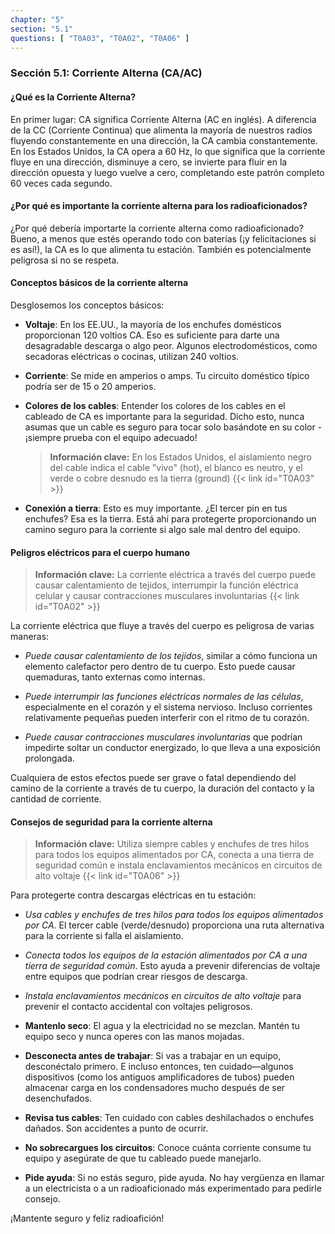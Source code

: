 ```yaml
---
chapter: "5"
section: "5.1"
questions: [ "T0A03", "T0A02", "T0A06" ]
---
```


### Sección 5.1: Corriente Alterna (CA/AC)

#### ¿Qué es la Corriente Alterna?

En primer lugar: CA significa Corriente Alterna (AC en inglés). A diferencia de la CC (Corriente Continua) que alimenta la mayoría de nuestros radios fluyendo constantemente en una dirección, la CA cambia constantemente. En los Estados Unidos, la CA opera a 60 Hz, lo que significa que la corriente fluye en una dirección, disminuye a cero, se invierte para fluir en la dirección opuesta y luego vuelve a cero, completando este patrón completo 60 veces cada segundo.

#### ¿Por qué es importante la corriente alterna para los radioaficionados?

¿Por qué debería importarte la corriente alterna como radioaficionado? Bueno, a menos que estés operando todo con baterías (¡y felicitaciones si es así!), la CA es lo que alimenta tu estación. También es potencialmente peligrosa si no se respeta.

#### Conceptos básicos de la corriente alterna

Desglosemos los conceptos básicos:

- **Voltaje**: En los EE.UU., la mayoría de los enchufes domésticos proporcionan 120 voltios CA. Eso es suficiente para darte una desagradable descarga o algo peor. Algunos electrodomésticos, como secadoras eléctricas o cocinas, utilizan 240 voltios.
  
- **Corriente**: Se mide en amperios o amps. Tu circuito doméstico típico podría ser de 15 o 20 amperios.

- **Colores de los cables**: Entender los colores de los cables en el cableado de CA es importante para la seguridad. Dicho esto, nunca asumas que un cable es seguro para tocar solo basándote en su color - ¡siempre prueba con el equipo adecuado!

  > **Información clave:** En los Estados Unidos, el aislamiento negro del cable indica el cable "vivo" (hot), el blanco es neutro, y el verde o cobre desnudo es la tierra (ground) {{< link id="T0A03" >}}

- **Conexión a tierra**: Esto es muy importante. ¿El tercer pin en tus enchufes? Esa es la tierra. Está ahí para protegerte proporcionando un camino seguro para la corriente si algo sale mal dentro del equipo.

#### Peligros eléctricos para el cuerpo humano

> **Información clave:** La corriente eléctrica a través del cuerpo puede causar calentamiento de tejidos, interrumpir la función eléctrica celular y causar contracciones musculares involuntarias {{< link id="T0A02" >}}

La corriente eléctrica que fluye a través del cuerpo es peligrosa de varias maneras:

- *Puede causar calentamiento de los tejidos*, similar a cómo funciona un elemento calefactor pero dentro de tu cuerpo. Esto puede causar quemaduras, tanto externas como internas.

- *Puede interrumpir las funciones eléctricas normales de las células*, especialmente en el corazón y el sistema nervioso. Incluso corrientes relativamente pequeñas pueden interferir con el ritmo de tu corazón.

- *Puede causar contracciones musculares involuntarias* que podrían impedirte soltar un conductor energizado, lo que lleva a una exposición prolongada.

Cualquiera de estos efectos puede ser grave o fatal dependiendo del camino de la corriente a través de tu cuerpo, la duración del contacto y la cantidad de corriente.

#### Consejos de seguridad para la corriente alterna

> **Información clave:** Utiliza siempre cables y enchufes de tres hilos para todos los equipos alimentados por CA, conecta a una tierra de seguridad común e instala enclavamientos mecánicos en circuitos de alto voltaje {{< link id="T0A06" >}}

Para protegerte contra descargas eléctricas en tu estación:

- *Usa cables y enchufes de tres hilos para todos los equipos alimentados por CA*. El tercer cable (verde/desnudo) proporciona una ruta alternativa para la corriente si falla el aislamiento.

- *Conecta todos los equipos de la estación alimentados por CA a una tierra de seguridad común*. Esto ayuda a prevenir diferencias de voltaje entre equipos que podrían crear riesgos de descarga.

- *Instala enclavamientos mecánicos en circuitos de alto voltaje* para prevenir el contacto accidental con voltajes peligrosos.

- **Mantenlo seco**: El agua y la electricidad no se mezclan. Mantén tu equipo seco y nunca operes con las manos mojadas.

- **Desconecta antes de trabajar**: Si vas a trabajar en un equipo, desconéctalo primero. E incluso entonces, ten cuidado—algunos dispositivos (como los antiguos amplificadores de tubos) pueden almacenar carga en los condensadores mucho después de ser desenchufados.

- **Revisa tus cables**: Ten cuidado con cables deshilachados o enchufes dañados. Son accidentes a punto de ocurrir.

- **No sobrecargues los circuitos**: Conoce cuánta corriente consume tu equipo y asegúrate de que tu cableado puede manejarlo.

- **Pide ayuda**: Si no estás seguro, pide ayuda. No hay vergüenza en llamar a un electricista o a un radioaficionado más experimentado para pedirle consejo.

¡Mantente seguro y feliz radioafición!